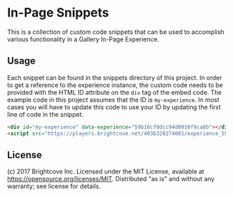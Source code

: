 # In-Page Snippets

This is a collection of custom code snippets that can be used to accomplish various functionality in a Gallery In-Page Experience.

## Usage

Each snippet can be found in the snippets directory of this project. In order to get a reference to the experience instance, the custom code needs to be provided with the HTML ID attribute on the `div` tag of the embed code. The example code in this project assumes that the ID is `my-experience`. In most cases you will have to update this code to use your ID by updating the first line of code in the snippet.

```html
<div id="my-experience" data-experience="59b16cf0dcc94d0010f9ca8b"></div>
<script src="https://players.brightcove.net/4036320274001/experience_59b16cf0dcc94d0010f9ca8b/live.js"></script>
```

## License

(c)  2017 Brightcove Inc.  Licensed under the MIT License, available at https://opensource.org/licenses/MIT.  Distributed "as is" and without any warranty; see license for details.
